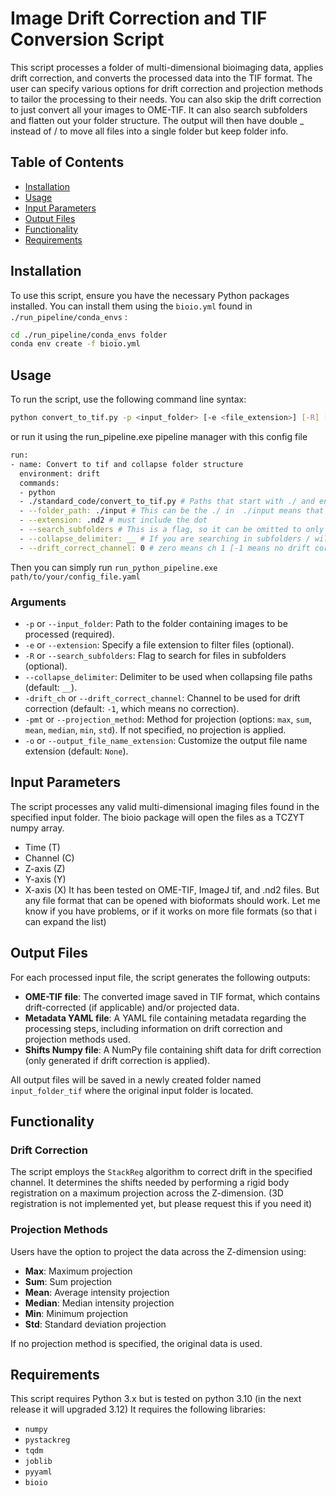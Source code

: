 
# Image Drift Correction and TIF Conversion Script

This script processes a folder of multi-dimensional bioimaging data, applies drift correction, and converts the processed data into the TIF format. The user can specify various options for drift correction and projection methods to tailor the processing to their needs.
You can also skip the drift correction to just convert all your images to OME-TIF. It can also search subfolders and flatten out your folder structure. The output will then have double _ instead of / to move all files into a single folder but keep folder info.

## Table of Contents
- [Installation](#installation)
- [Usage](#usage)
- [Input Parameters](#input-parameters)
- [Output Files](#output-files)
- [Functionality](#functionality)
- [Requirements](#requirements)

## Installation
To use this script, ensure you have the necessary Python packages installed. You can install them using the `bioio.yml` found in `./run_pipeline/conda_envs` :

```bash
cd ./run_pipeline/conda_envs folder
conda env create -f bioio.yml
```

## Usage

To run the script, use the following command line syntax:

```bash
python convert_to_tif.py -p <input_folder> [-e <file_extension>] [-R] [--collapse_delimiter <delimiter>] [-drift_ch <channel>] [-pmt <projection_method>] [-o <output_file_extension>]
```
or run it using the run_pipeline.exe pipeline manager with this config file
```bash
run:
- name: Convert to tif and collapse folder structure
  environment: drift
  commands:
  - python
  - ./standard_code/convert_to_tif.py # Paths that start with ./ and ends with .py are relative to the root folder of run_python_pipeline.exe
  - --folder_path: ./input # This can be the ./ in  ./input means that its relative to the config file. You can also use full paths
  - --extension: .nd2 # must include the dot
  - --search_subfolders # This is a flag, so it can be omitted to only search the top folder
  - --collapse_delimiter: __ # If you are searching in subfolders / will be replaced with double underscores as a default so folder/subfolder/image1.nd2 will become folder__subfolder__image1.tif in the output folder
  - --drift_correct_channel: 0 # zero means ch 1 [-1 means no drift correction (can also be omitted)]
```
Then you can simply run `run_python_pipeline.exe path/to/your/config_file.yaml`

### Arguments
- `-p` or `--input_folder`: Path to the folder containing images to be processed (required).
- `-e` or `--extension`: Specify a file extension to filter files (optional).
- `-R` or `--search_subfolders`: Flag to search for files in subfolders (optional).
- `--collapse_delimiter`: Delimiter to be used when collapsing file paths (default: `__`).
- `-drift_ch` or `--drift_correct_channel`: Channel to be used for drift correction (default: `-1`, which means no correction).
- `-pmt` or `--projection_method`: Method for projection (options: `max`, `sum`, `mean`, `median`, `min`, `std`). If not specified, no projection is applied.
- `-o` or `--output_file_name_extension`: Customize the output file name extension (default: `None`).

## Input Parameters
The script processes any valid multi-dimensional imaging files found in the specified input folder. The bioio package will open the files as a TCZYT numpy array.
- Time (T)
- Channel (C)
- Z-axis (Z)
- Y-axis (Y)
- X-axis (X)
It has been tested on OME-TIF, ImageJ tif, and .nd2 files. But any file format that can be opened with bioformats should work. Let me know if you have problems, or if it works on more file formats (so that i can expand the list)

## Output Files
For each processed input file, the script generates the following outputs:
- **OME-TIF file**: The converted image saved in TIF format, which contains drift-corrected (if applicable) and/or projected data.
- **Metadata YAML file**: A YAML file containing metadata regarding the processing steps, including information on drift correction and projection methods used.
- **Shifts Numpy file**: A NumPy file containing shift data for drift correction (only generated if drift correction is applied).

All output files will be saved in a newly created folder named `input_folder_tif` where the original input folder is located.

## Functionality

### Drift Correction
The script employs the `StackReg` algorithm to correct drift in the specified channel. It determines the shifts needed by performing a rigid body registration on a maximum projection across the Z-dimension. (3D registration is not implemented yet, but please request this if you need it)

### Projection Methods
Users have the option to project the data across the Z-dimension using:
- **Max**: Maximum projection
- **Sum**: Sum projection
- **Mean**: Average intensity projection
- **Median**: Median intensity projection
- **Min**: Minimum projection
- **Std**: Standard deviation projection

If no projection method is specified, the original data is used.

## Requirements
This script requires Python 3.x but is tested on python 3.10 (in the next release it will upgraded 3.12)
It requires the following libraries:
- `numpy`
- `pystackreg`
- `tqdm`
- `joblib`
- `pyyaml`
- `bioio`
